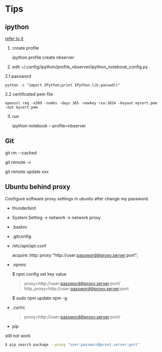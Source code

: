 # Tips

## ipython

[refer to it](http://www.windowsazure.cn/zh-cn/develop/python/tutorials/ipython-notebook/)

1. create profile

    ipython profile create nbserver

2. edit ~/.config/ipython/profile\_nbserver/ipython\_notebook\_config.py

2.1 password

    python -c "import IPython;print IPython.lib.passwd()"

2.2 certificated pem file

    openssl req -x509 -nodes -days 365 -newkey rsa:1024 -keyout mycert.pem -out mycert.pem

3. run

    ipython notebook --profile=nbserver

## Git

git rm --cached <file>

git remote -v

git remote update xxx

## Ubuntu behind proxy

Configure software proxy settings in ubuntu after change my password.

* thunderbird
* System Setting -> network -> network proxy
* .bashrc
* .gitconfig
* /etc/apt/apt.conf

    acquire::http::proxy "http://user:password@proxy.server:port";

* .npmrc

    $ npm config set key value

    > proxy=http://user:password@proxy.server:port/
    > http_proxy=http://user:password@proxy.server:port

    $ sudo npm update npm -g

* .curlrc

    > proxy=http://user:password@proxy.server:port/

* pip

still not work

```bash
$ pip search package --proxy "user:password@proxt.server:port"
```
